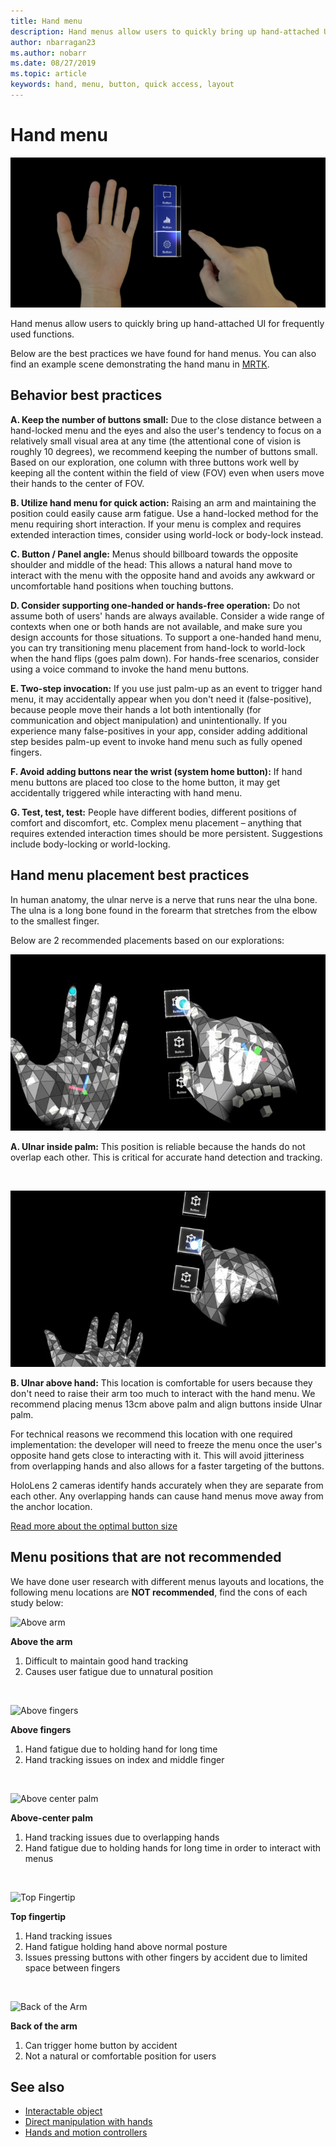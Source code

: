 ```yaml
---
title: Hand menu
description: Hand menus allow users to quickly bring up hand-attached UI for frequently used functions. These are our best practices and recommendations for hand menus.
author: nbarragan23
ms.author: nobarr
ms.date: 08/27/2019
ms.topic: article
keywords: hand, menu, button, quick access, layout
---
```

# Hand menu
![Ulnar side hand location](images/MRTK_UX_HandMenu.png)

Hand menus allow users to quickly bring up hand-attached UI for frequently used functions. 

Below are the best practices we have found for hand menus. You can also find an example scene demonstrating the hand manu in [MRTK](https://github.com/microsoft/MixedRealityToolkit-Unity/blob/mrtk_release/Documentation/README_Solver.md#hand-menu-with-handconstraint-and-handconstraintpalmup).


## Behavior best practices
**A. Keep the number of buttons small:** 
Due to the close distance between a hand-locked menu and the eyes and also the user's tendency to focus on a relatively small visual area at any time (the attentional cone of vision is roughly 10 degrees), we recommend keeping the number of buttons small. Based on our exploration, one column with three buttons work well by keeping all the content within the field of view (FOV) even when users move their hands to the center of FOV. 

**B. Utilize hand menu for quick action:** 
Raising an arm and maintaining the position could easily cause arm fatigue. Use a hand-locked method for the menu requiring short interaction. If your menu is complex and requires extended interaction times, consider using world-lock or body-lock instead. 

**C. Button / Panel angle:**
Menus should billboard towards the opposite shoulder and middle of the head: This allows a natural hand move to interact with the menu with the opposite hand and avoids any awkward or uncomfortable hand positions when touching buttons. 

**D. Consider supporting one-handed or hands-free operation:**
Do not assume both of users' hands are always available. Consider a wide range of contexts when one or both hands are not available, and make sure you design accounts for those situations. To support a one-handed hand menu, you can try transitioning menu placement from hand-lock to world-lock when the hand flips (goes palm down). For hands-free scenarios, consider using a voice command to invoke the hand menu buttons.

**E. Two-step invocation:**
If you use just palm-up as an event to trigger hand menu, it may accidentally appear when you don't need it (false-positive), because people move their hands a lot both intentionally (for communication and object manipulation) and unintentionally. If you experience many false-positives in your app, consider adding additional step besides palm-up event to invoke hand menu such as fully opened fingers.

**F. Avoid adding buttons near the wrist (system home button):**
If hand menu buttons are placed too close to the home button, it may get accidentally triggered while interacting with hand menu.

**G. Test, test, test:**
People have different bodies, different positions of comfort and discomfort, etc.
Complex menu placement – anything that requires extended interaction times should be more persistent. Suggestions include body-locking or world-locking.


## Hand menu placement best practices

In human anatomy, the ulnar nerve is a nerve that runs near the ulna bone. The ulna is a long bone found in the forearm that stretches from the elbow to the smallest finger.

Below are 2 recommended placements based on our explorations:


![Ulnar side hand location](images/UlnarSideHandMenu.gif)

**A. Ulnar inside palm:** This position is reliable because the hands do not overlap each other. This is critical for accurate hand detection and tracking.

<br>

![Ulnar side hand location](images/UlnarAboveHandMenu.gif)

**B. Ulnar above hand:**
This location is comfortable for users because they don't need to raise their arm too much to interact with the hand menu. We recommend placing menus 13cm above palm and align buttons inside Ulnar palm.

For technical reasons we recommend this location with one required implementation: the developer will need to freeze the menu once the user's opposite hand gets close to interacting with it. This will avoid jitteriness from overlapping hands and also allows for a faster targeting of the buttons.

HoloLens 2 cameras identify hands accurately when they are separate from each other. Any overlapping hands can cause hand menus move away from the anchor location.

[Read more about the optimal button size](interactable-object.md)


## Menu positions that are not recommended
We have done user research with different menus layouts and locations, the following menu locations are **NOT recommended**, find the cons of each study below:

![Above arm](images/AboveArm.gif)

**Above the arm**
1. Difficult to maintain good hand tracking
2. Causes user fatigue due to unnatural position

<br>

![Above fingers](images/AboveFingers.gif)

**Above fingers**
1. Hand fatigue due to holding hand for long time
2. Hand tracking issues on index and middle finger

<br>

![Above center palm](images/handCenter.gif)

**Above-center palm**
1. Hand tracking issues due to overlapping hands
2. Hand fatigue due to holding hands for long time in order to interact with menus

<br>

![Top Fingertip](images/TopFingerTip.gif)

**Top fingertip**
1. Hand tracking issues
2. Hand fatigue holding hand above normal posture
3. Issues pressing buttons with other fingers by accident due to limited space between fingers

<br>

![Back of the Arm](images/BackOfTheArm.gif)

**Back of the arm**
1. Can trigger home button by accident
2. Not a natural or comfortable position for users


## See also

* [Interactable object](interactable-object.md)
* [Direct manipulation with hands](direct-manipulation.md)
* [Hands and motion controllers](hands-and-tools.md)
